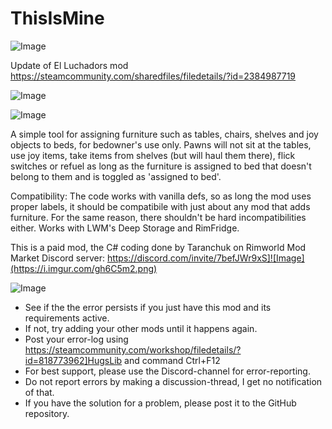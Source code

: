 # ThisIsMine

![Image](https://i.imgur.com/WAEzk68.png)

Update of El Luchadors mod
https://steamcommunity.com/sharedfiles/filedetails/?id=2384987719

![Image](https://i.imgur.com/7Gzt3Rg.png)

	
![Image](https://i.imgur.com/NOW7jU1.png)

A simple tool for assigning furniture such as tables, chairs, shelves and joy objects to beds, for bedowner&apos;s use only. Pawns will not sit at the tables, use joy items, take items from shelves (but will haul them there), flick switches or refuel as long as the furniture is assigned to bed that doesn&apos;t belong to them and is toggled as &apos;assigned to bed&apos;.

Compatibility:
The code works with vanilla defs, so as long the mod uses proper labels, it should be compatibile with just about any mod that adds furniture. For the same reason, there shouldn&apos;t be hard incompatibilities either. Works with LWM&apos;s Deep Storage and RimFridge.

This is a paid mod, the C# coding done by Taranchuk on Rimworld Mod Market Discord server:
https://discord.com/invite/7befJWr9xS]![Image](https://i.imgur.com/gh6C5m2.png)


![Image](https://i.imgur.com/Rs6T6cr.png)



-  See if the the error persists if you just have this mod and its requirements active.
-  If not, try adding your other mods until it happens again.
-  Post your error-log using https://steamcommunity.com/workshop/filedetails/?id=818773962]HugsLib and command Ctrl+F12
-  For best support, please use the Discord-channel for error-reporting.
-  Do not report errors by making a discussion-thread, I get no notification of that.
-  If you have the solution for a problem, please post it to the GitHub repository.



